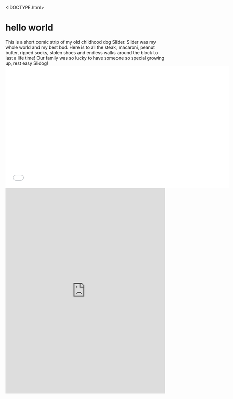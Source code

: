 <IDOCTYPE.html>
<html>
<body>
<h1>hello world</h1>
<p1> This is a short comic strip of my old childhood dog Slider. Slider was my whole world and my best bud. Here is to all the steak, macaroni, peanut butter, ripped socks, stolen shoes and endless walks around the block to last a life time! Our family was so lucky to have someone so special growing up, rest easy Slidog!
<iframe src="//www.pixton.com/embed/pubpukp2" frameborder="0" width="140%" height="384" allowfullscreen></iframe>
<iframe src='https://cdn.knightlab.com/libs/timeline3/latest/embed/index.html?source=1LBvh-aDu9i7kFDW93qeU78kp_r4LDVR1avIsHNVGmrU&font=Default&lang=en&initial_zoom=2&height=650' width='100%' height='650' webkitallowfullscreen mozallowfullscreen allowfullscreen frameborder='0'></iframe> 
</body>
</html> 
